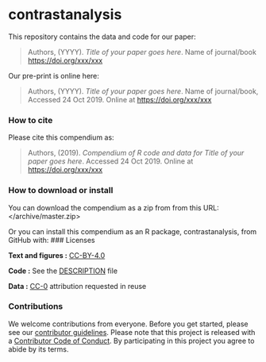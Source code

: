 
<!-- README.md is generated from README.Rmd. Please edit that file -->
contrastanalysis
================

This repository contains the data and code for our paper:

> Authors, (YYYY). *Title of your paper goes here*. Name of journal/book <https://doi.org/xxx/xxx>

Our pre-print is online here:

> Authors, (YYYY). *Title of your paper goes here*. Name of journal/book, Accessed 24 Oct 2019. Online at <https://doi.org/xxx/xxx>

### How to cite

Please cite this compendium as:

> Authors, (2019). *Compendium of R code and data for Title of your paper goes here*. Accessed 24 Oct 2019. Online at <https://doi.org/xxx/xxx>

### How to download or install

You can download the compendium as a zip from from this URL: </archive/master.zip>

Or you can install this compendium as an R package, contrastanalysis, from GitHub with: \#\#\# Licenses

**Text and figures :** [CC-BY-4.0](http://creativecommons.org/licenses/by/4.0/)

**Code :** See the [DESCRIPTION](DESCRIPTION) file

**Data :** [CC-0](http://creativecommons.org/publicdomain/zero/1.0/) attribution requested in reuse

### Contributions

We welcome contributions from everyone. Before you get started, please see our [contributor guidelines](CONTRIBUTING.md). Please note that this project is released with a [Contributor Code of Conduct](CONDUCT.md). By participating in this project you agree to abide by its terms.
